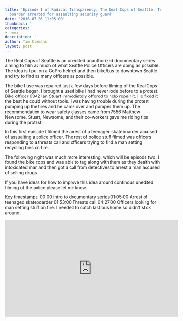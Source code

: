 ```yaml
---
title: 'Episode 1 of Radical Transparency: The Real Cops of Seattle: Teenaged skate
  boarder arrested for assaulting security guard'
date: '2016-07-26 11:05:00'
thumbnail: ''
categories:
- news
description: ''
author: Tim Clemans
layout: post
---
```

The Real Cops of Seattle is an unedited unauthorized documentary series aiming to film as much of what Seattle Police Officers are doing as possible. The idea is I put on a GoPro helmet and then bike/bus to downtown Seattle and try to find as many officers as possible.

The bike I use was repaired just a few days before filming of the Real Cops of Seattle began. I brought a used bike I had never rode before to a protest. Bike officer 6942 Ian Stuart immediately offered to help repair it. He fixed it the best he could without tools. I was having trouble during the protest pumping up the tires and he came over and pumped them up. The recommendation to wear safety glasses came from 7556 Matthew Newsome. Stuart, Newsome, and their co-workers gave me riding tips during the protest.

In this first episode I filmed the arrest of a teenaged skateboarder accused of assualting a police officer. The rest of police stuff filmed was officers responding to a threats call and officers trying to find a man setting recycling bins on fire. 

The following night was much more interesting, which will be episode two. I found the bike cops and was able to tag along with them as they dealth with intoxicated man and then got a call from detectives to arrest a man accused of selling drugs. 

If you have ideas for how to improve this idea around continous unedited filming of the police please let me know.

Key timestamps: 00:00 intro to documentary series 01:05:00 Arrest of teenaged skateboarder 01:53:00 Threats call 04:27:00  Officers looking for man setting stuff on fire. I needed to catch last bus home so didn't stick around.

<iframe width="560" height="315" src="https://www.youtube.com/embed/gnmh6vW1qQ4" frameborder="0" allowfullscreen></iframe>
